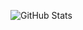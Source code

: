 ![GitHub Stats](https://github-readme-stats.vercel.app/api?username=MatheusCosta616&theme=tokyonight)

